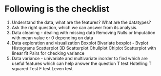 
# Following is the checklist 
  1. Understand the data, what are the features? What are the datatypes?
  2. Ask the right question, which we can answer from its analysis.
  3. Data cleaning - dealing with missing data 
        Removing Nulls 
        or 
        Imputation with mean value or 0 depending on data 
  4. Data exploration and visualization
        Boxplot
        Bivariate boxplot - Bvplot
        Histograms 
        Scatterplot
        3D Scatterplot
        Chullplot
        Chiplot
        Scatterplot with linear fit 
        Pairs for checking variance
  5. Data variance - univariate and multivariate inorder to find which are useful features which can help answer the question
        T test
        Hotelling T squared Test
        F test
        Leven test

